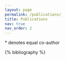 ```yaml
---
layout: page
permalink: /publications/
title: Publications
nav: true
nav_order: 2
---
```


\* denotes equal co-author

<!-- _pages/publications.md -->
<div class="publications">

{% bibliography %}

</div>
